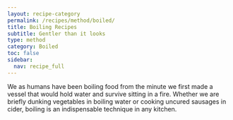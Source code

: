 ```yaml
---
layout: recipe-category
permalink: /recipes/method/boiled/
title: Boiling Recipes
subtitle: Gentler than it looks
type: method
category: Boiled
toc: false
sidebar:
  nav: recipe_full
---
```

We as humans have been boiling food from the minute we first made a vessel that would hold water and survive sitting in a fire. Whether we are briefly dunking vegetables in boiling water or cooking uncured sausages in cider, boiling is an indispensable technique in any kitchen.
